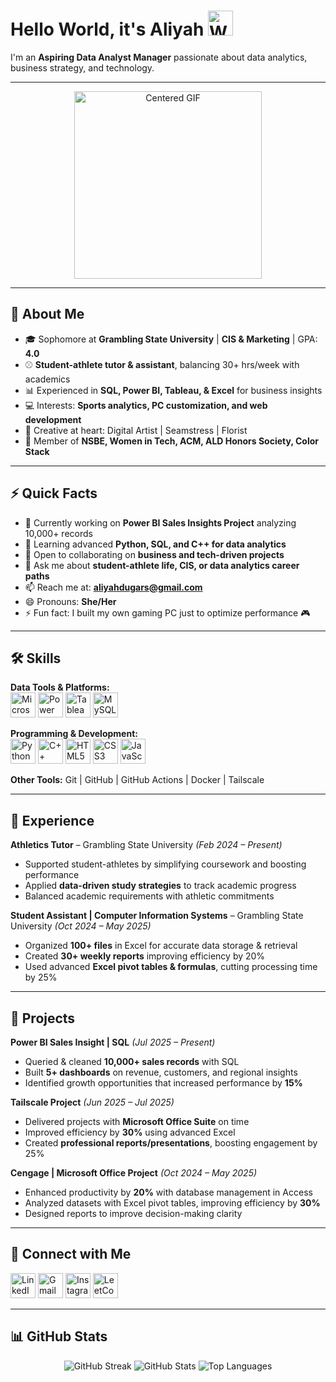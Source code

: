 # Hello World, it's Aliyah <img src="https://i.pinimg.com/originals/af/90/b6/af90b658c46237b434b76248f104756f.gif" alt="Waving GIF" width="40" />  
I'm an **Aspiring Data Analyst Manager** passionate about data analytics, business strategy, and technology.  

---

<div align="center">
  <img src="https://i.pinimg.com/originals/78/53/69/785369595afb826789e22f0167de114a.gif" alt="Centered GIF" width="300" />
</div>

---

## 🌟 About Me
- 🎓 Sophomore at **Grambling State University** | **CIS & Marketing** | GPA: **4.0**  
- ⚾ **Student-athlete tutor & assistant**, balancing 30+ hrs/week with academics  
- 📊 Experienced in **SQL, Power BI, Tableau, & Excel** for business insights  
- 💻 Interests: **Sports analytics, PC customization, and web development**  
- 🎨 Creative at heart: Digital Artist | Seamstress | Florist  
- 🚀 Member of **NSBE, Women in Tech, ACM, ALD Honors Society, Color Stack**  

---

## ⚡ Quick Facts
- 🔭 Currently working on **Power BI Sales Insights Project** analyzing 10,000+ records  
- 🧮 Learning advanced **Python, SQL, and C++ for data analytics**  
- 👯 Open to collaborating on **business and tech-driven projects**  
- 💬 Ask me about **student-athlete life, CIS, or data analytics career paths**  
- 📫 Reach me at: **aliyahdugars@gmail.com**  
- 😄 Pronouns: **She/Her**  
- ⚡ Fun fact: I built my own gaming PC just to optimize performance 🎮  

---

## 🛠 Skills

**Data Tools & Platforms:**  
<img src="https://upload.wikimedia.org/wikipedia/commons/6/65/Microsoft_Office_logo_%282013%E2%80%932019%29.png" alt="Microsoft Office" width="40" /> 
<img src="https://img.icons8.com/color/512/power-bi.png" alt="Power BI" width="40" />
<img src="https://img.icons8.com/?size=512&id=9Kvi1p1F0tUo&format=png" alt="Tableau" width="40" />
<img src="https://cdn.freebiesupply.com/logos/large/2x/mysql-5-logo-png-transparent.png" alt="MySQL" width="40" />

**Programming & Development:**  
<img src="https://cdn.jsdelivr.net/gh/devicons/devicon/icons/python/python-original.svg" alt="Python" width="40" /> 
<img src="https://cdn.jsdelivr.net/gh/devicons/devicon/icons/cplusplus/cplusplus-original.svg" alt="C++" width="40" /> 
<img src="https://cdn.jsdelivr.net/gh/devicons/devicon/icons/html5/html5-original.svg" alt="HTML5" width="40" /> 
<img src="https://cdn.jsdelivr.net/gh/devicons/devicon/icons/css3/css3-original.svg" alt="CSS3" width="40" /> 
<img src="https://cdn.jsdelivr.net/gh/devicons/devicon/icons/javascript/javascript-original.svg" alt="JavaScript" width="40" />  

**Other Tools:** Git | GitHub | GitHub Actions | Docker | Tailscale  

---

## 💼 Experience

**Athletics Tutor** – Grambling State University _(Feb 2024 – Present)_  
- Supported student-athletes by simplifying coursework and boosting performance  
- Applied **data-driven study strategies** to track academic progress  
- Balanced academic requirements with athletic commitments  

**Student Assistant | Computer Information Systems** – Grambling State University _(Oct 2024 – May 2025)_  
- Organized **100+ files** in Excel for accurate data storage & retrieval  
- Created **30+ weekly reports** improving efficiency by 20%  
- Used advanced **Excel pivot tables & formulas**, cutting processing time by 25%  

---

## 🚧 Projects

**Power BI Sales Insight | SQL** _(Jul 2025 – Present)_  
- Queried & cleaned **10,000+ sales records** with SQL  
- Built **5+ dashboards** on revenue, customers, and regional insights  
- Identified growth opportunities that increased performance by **15%**  

**Tailscale Project** _(Jun 2025 – Jul 2025)_  
- Delivered projects with **Microsoft Office Suite** on time  
- Improved efficiency by **30%** using advanced Excel  
- Created **professional reports/presentations**, boosting engagement by 25%  

**Cengage | Microsoft Office Project** _(Oct 2024 – May 2025)_  
- Enhanced productivity by **20%** with database management in Access  
- Analyzed datasets with Excel pivot tables, improving efficiency by **30%**  
- Designed reports to improve decision-making clarity  

---

## 🔗 Connect with Me
<p align="left">
  <a href="https://www.linkedin.com/in/aliyahd"><img src="https://upload.wikimedia.org/wikipedia/commons/c/ca/LinkedIn_logo_initials.png" alt="LinkedIn" width="40" /></a>
  <a href="mailto:aliyahdugars@gmail.com"><img src="https://upload.wikimedia.org/wikipedia/commons/7/7e/Gmail_icon_%282020%29.svg" alt="Gmail" width="40" /></a>
  <a href="https://instagram.com/its.deet"><img src="https://upload.wikimedia.org/wikipedia/commons/9/95/Instagram_logo_2022.svg" alt="Instagram" width="40" /></a>
  <a href="https://leetcode.com/adugars"><img src="https://upload.wikimedia.org/wikipedia/commons/1/19/LeetCode_logo_black.png" alt="LeetCode" width="40" /></a>
</p>

---

## 📊 GitHub Stats  
<div align="center">
  <img src="https://github-readme-streak-stats.herokuapp.com/?user=ItsAliyah&theme=radical" alt="GitHub Streak" />
  <img src="https://github-readme-stats.vercel.app/api?username=ItsAliyah&show_icons=true&theme=radical" alt="GitHub Stats" />
  <img src="https://github-readme-stats.vercel.app/api/top-langs/?username=ItsAliyah&layout=compact&theme=radical" alt="Top Languages" />
</div>
